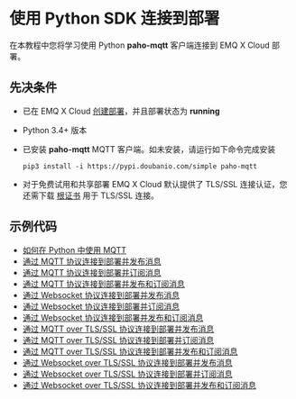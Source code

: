 # 使用 Python SDK 连接到部署

在本教程中您将学习使用 Python **paho-mqtt** 客户端连接到 EMQ X Cloud 部署。



## 先决条件

* 已在 EMQ X Cloud [创建部署](../deployments/create_deployment.md)，并且部署状态为 **running**

* Python 3.4+ 版本

* 已安装 **paho-mqtt** MQTT 客户端。如未安装，请运行如下命令完成安装

  ```
  pip3 install -i https://pypi.doubanio.com/simple paho-mqtt
  ```

* 对于免费试用和共享部署 EMQ X Cloud 默认提供了 TLS/SSL 连接认证，您还需下载 [根证书](https://static.emqx.net/data/cn.emqx.cloud-ca.crt) 用于 TLS/SSL 连接。



## 示例代码

* [如何在 Python 中使用 MQTT](https://www.emqx.cn/blog/how-to-use-mqtt-in-python)
* [通过 MQTT 协议连接到部署并发布消息](https://github.com/emqx/MQTT-Client-Examples/blob/master/mqtt-client-Python3/pub_tcp.py)
* [通过 MQTT 协议连接到部署并订阅消息](https://github.com/emqx/MQTT-Client-Examples/blob/master/mqtt-client-Python3/sub_tcp.py)
* [通过 MQTT 协议连接到部署并发布和订阅消息](https://github.com/emqx/MQTT-Client-Examples/blob/master/mqtt-client-Python3/pub_sub_tcp.py)
* [通过 Websocket 协议连接到部署并发布消息](https://github.com/emqx/MQTT-Client-Examples/blob/master/mqtt-client-Python3/pub_ws.py)
* [通过 Websocket 协议连接到部署并订阅消息](https://github.com/emqx/MQTT-Client-Examples/blob/master/mqtt-client-Python3/sub_ws.py)
* [通过 Websocket 协议连接到部署并发布和订阅消息](https://github.com/emqx/MQTT-Client-Examples/blob/master/mqtt-client-Python3/pub_sub_ws.py)
* [通过 MQTT over TLS/SSL 协议连接到部署并发布消息](https://github.com/emqx/MQTT-Client-Examples/blob/master/mqtt-client-Python3/pub_tls.py)
* [通过 MQTT over TLS/SSL 协议连接到部署并订阅消息](https://github.com/emqx/MQTT-Client-Examples/blob/master/mqtt-client-Python3/sub_tls.py)
* [通过 MQTT over TLS/SSL 协议连接到部署并发布和订阅消息](https://github.com/emqx/MQTT-Client-Examples/blob/master/mqtt-client-Python3/pub_sub_tls.py)
* [通过 Websocket over TLS/SSL 协议连接到部署并发布消息](https://github.com/emqx/MQTT-Client-Examples/blob/master/mqtt-client-Python3/pub_wss.py)
* [通过 Websocket over TLS/SSL 协议连接到部署并订阅消息](https://github.com/emqx/MQTT-Client-Examples/blob/master/mqtt-client-Python3/sub_wss.py)
* [通过 Websocket over TLS/SSL 协议连接到部署并发布和订阅消息](https://github.com/emqx/MQTT-Client-Examples/blob/master/mqtt-client-Python3/pub_sub_wss.py)
